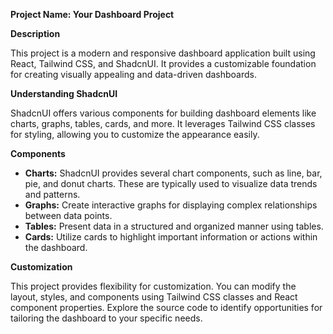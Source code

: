 **Project Name: Your Dashboard Project**

**Description**

This project is a modern and responsive dashboard application built using React, Tailwind CSS, and ShadcnUI. It provides a customizable foundation for creating visually appealing and data-driven dashboards.

**Understanding ShadcnUI**

ShadcnUI offers various components for building dashboard elements like charts, graphs, tables, cards, and more. It leverages Tailwind CSS classes for styling, allowing you to customize the appearance easily.

**Components**

* **Charts:** ShadcnUI provides several chart components, such as line, bar, pie, and donut charts. These are typically used to visualize data trends and patterns.
* **Graphs:** Create interactive graphs for displaying complex relationships between data points.
* **Tables:** Present data in a structured and organized manner using tables.
* **Cards:** Utilize cards to highlight important information or actions within the dashboard.

**Customization**

This project provides flexibility for customization. You can modify the layout, styles, and components using Tailwind CSS classes and React component properties. Explore the source code to identify opportunities for tailoring the dashboard to your specific needs.

